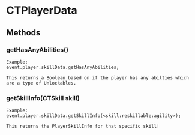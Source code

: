 # CTPlayerData

## Methods

### getHasAnyAbilities()
```
Example:
event.player.skillData.getHasAnyAbilities;

This returns a Boolean based on if the player has any abilties which are a type of Unlockables.
```


### getSkillInfo(CTSkill skill)
```
Example:
event.player.skillData.getSkillInfo(<skill:reskillable:agility>);

This returns the PlayerSkillInfo for that specific skill!
```